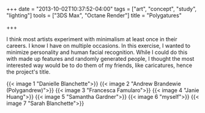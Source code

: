 +++
date = "2013-10-02T10:37:52-04:00"
tags = ["art", "concept", "study", "lighting"]
tools = ["3DS Max", "Octane Render"]
title = "Polygatures"

+++

I think most artists experiment with minimalism at least once in their careers. I know I have on multiple occasions. In this exercise, I wanted to minimize personality and human facial recognition. While I could do this with made up features and randomly generated people, I thought the most interested way would be to do them of my friends, like caricatures, hence the project's title.<!--more-->

{{< image 1 "Danielle Blanchette">}}
{{< image 2 "Andrew Brandewie (Polygandrew)">}}
{{< image 3 "Francesca Famularo">}}
{{< image 4 "Janie Huang">}}
{{< image 5 "Samantha Gardner">}}
{{< image 6 "myself">}}
{{< image 7 "Sarah Blanchette">}}
